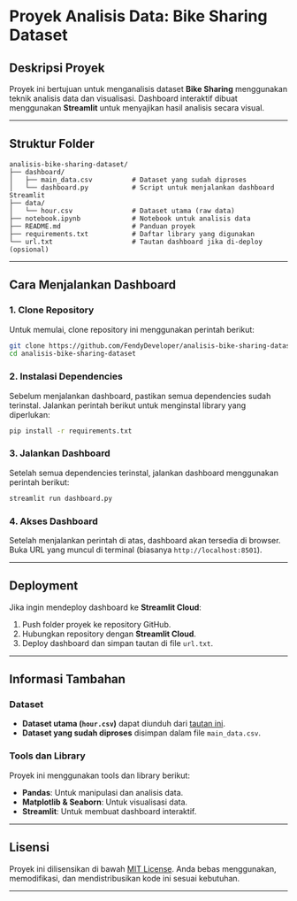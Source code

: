 # Proyek Analisis Data: Bike Sharing Dataset

## Deskripsi Proyek
Proyek ini bertujuan untuk menganalisis dataset **Bike Sharing** menggunakan teknik analisis data dan visualisasi. Dashboard interaktif dibuat menggunakan **Streamlit** untuk menyajikan hasil analisis secara visual.

---

## Struktur Folder
```
analisis-bike-sharing-dataset/
├── dashboard/
│   ├── main_data.csv          # Dataset yang sudah diproses
│   └── dashboard.py           # Script untuk menjalankan dashboard Streamlit
├── data/
│   └── hour.csv               # Dataset utama (raw data)
├── notebook.ipynb             # Notebook untuk analisis data
├── README.md                  # Panduan proyek
├── requirements.txt           # Daftar library yang digunakan
└── url.txt                    # Tautan dashboard jika di-deploy (opsional)
```

---

## Cara Menjalankan Dashboard

### 1. Clone Repository
Untuk memulai, clone repository ini menggunakan perintah berikut:
```bash
git clone https://github.com/FendyDeveloper/analisis-bike-sharing-dataset.git
cd analisis-bike-sharing-dataset
```

### 2. Instalasi Dependencies
Sebelum menjalankan dashboard, pastikan semua dependencies sudah terinstal. Jalankan perintah berikut untuk menginstal library yang diperlukan:
```bash
pip install -r requirements.txt
```

### 3. Jalankan Dashboard
Setelah semua dependencies terinstal, jalankan dashboard menggunakan perintah berikut:
```bash
streamlit run dashboard.py
```

### 4. Akses Dashboard
Setelah menjalankan perintah di atas, dashboard akan tersedia di browser.  
Buka URL yang muncul di terminal (biasanya `http://localhost:8501`).

---

## Deployment
Jika ingin mendeploy dashboard ke **Streamlit Cloud**:
1. Push folder proyek ke repository GitHub.
2. Hubungkan repository dengan **Streamlit Cloud**.
3. Deploy dashboard dan simpan tautan di file `url.txt`.

---

## Informasi Tambahan

### Dataset
- **Dataset utama (`hour.csv`)** dapat diunduh dari [tautan ini](https://www.kaggle.com/datasets/lakshmi25npathi/bike-sharing-dataset/code).
- **Dataset yang sudah diproses** disimpan dalam file `main_data.csv`.

### Tools dan Library
Proyek ini menggunakan tools dan library berikut:
- **Pandas**: Untuk manipulasi dan analisis data.
- **Matplotlib & Seaborn**: Untuk visualisasi data.
- **Streamlit**: Untuk membuat dashboard interaktif.

---

## Lisensi
Proyek ini dilisensikan di bawah [MIT License](LICENSE). Anda bebas menggunakan, memodifikasi, dan mendistribusikan kode ini sesuai kebutuhan.

---